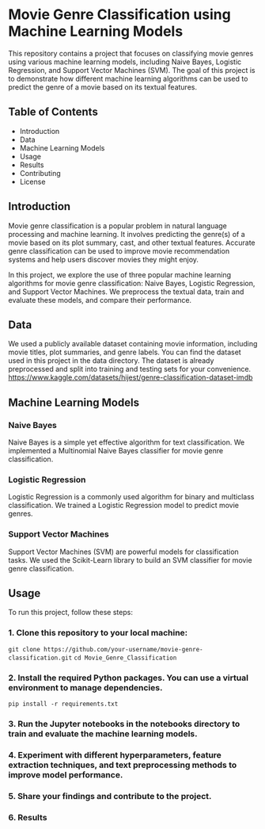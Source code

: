 # Movie Genre Classification using Machine Learning Models
This repository contains a project that focuses on classifying movie genres using various machine learning models, including Naive Bayes, Logistic Regression, and Support Vector Machines (SVM). The goal of this project is to demonstrate how different machine learning algorithms can be used to predict the genre of a movie based on its textual features.

## Table of Contents
- Introduction
- Data
- Machine Learning Models
- Usage
- Results
- Contributing
- License

## Introduction
Movie genre classification is a popular problem in natural language processing and machine learning. It involves predicting the genre(s) of a movie based on its plot summary, cast, and other textual features. Accurate genre classification can be used to improve movie recommendation systems and help users discover movies they might enjoy.

In this project, we explore the use of three popular machine learning algorithms for movie genre classification: Naive Bayes, Logistic Regression, and Support Vector Machines. We preprocess the textual data, train and evaluate these models, and compare their performance.

## Data
We used a publicly available dataset containing movie information, including movie titles, plot summaries, and genre labels. You can find the dataset used in this project in the data directory. The dataset is already preprocessed and split into training and testing sets for your convenience.
https://www.kaggle.com/datasets/hijest/genre-classification-dataset-imdb

## Machine Learning Models
### Naive Bayes
Naive Bayes is a simple yet effective algorithm for text classification. We implemented a Multinomial Naive Bayes classifier for movie genre classification.

### Logistic Regression
Logistic Regression is a commonly used algorithm for binary and multiclass classification. We trained a Logistic Regression model to predict movie genres.

### Support Vector Machines
Support Vector Machines (SVM) are powerful models for classification tasks. We used the Scikit-Learn library to build an SVM classifier for movie genre classification.

## Usage
To run this project, follow these steps:

### 1. Clone this repository to your local machine:

`git clone https://github.com/your-username/movie-genre-classification.git`
`cd Movie_Genre_Classification`

### 2. Install the required Python packages. You can use a virtual environment to manage dependencies.
`pip install -r requirements.txt`


### 3. Run the Jupyter notebooks in the notebooks directory to train and evaluate the machine learning models.

### 4. Experiment with different hyperparameters, feature extraction techniques, and text preprocessing methods to improve model performance.

### 5. Share your findings and contribute to the project.

### 6. Results
